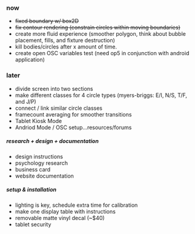 ### now

- ~~fixed boundary w/ box2D~~
- ~~fix contour rendering (constrain circles within moving boundaries)~~
- create more fluid experience (smoother polygon, think about bubble placement, fills, and fixture destruction)
- kill bodies/circles after x amount of time.
- create open OSC variables test (need op5 in conjunction with android application)


### later

- divide screen into two sections
- make different classes for 4 circle types (myers-briggs: E/I, N/S, T/F, and J/P)
- connect / link similar circle classes
- framecount averaging for smoother transitions
- Tablet Kiosk Mode
- Andriod Mode / OSC setup...resources/forums

##### research + design + documentation

- design instructions
- psychology research
- business card
- website documentation

##### setup & installation

- lighting is key, schedule extra time for calibration
- make one display table with instructions
- removable matte vinyl decal (~$40)
- tablet security
